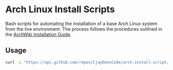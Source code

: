 # Arch Linux Install Scripts

Bash scripts for automating the installation of a base Arch Linux system from the live environment. The process follows the procedures outlined in the [ArchWiki Installation Guide](https://wiki.archlinux.org/title/Installation_guide).

## Usage

```bash
curl -L "https://api.github.com/repos/CjayDoesCode/arch-install-script/tarball" | tar -xz
```

